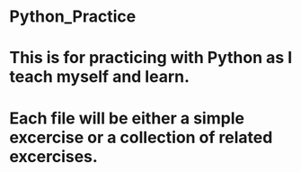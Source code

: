 # Python_Practice
# This is for practicing with Python as I teach myself and learn.

# Each file will be either a simple excercise or a collection of related excercises. 

